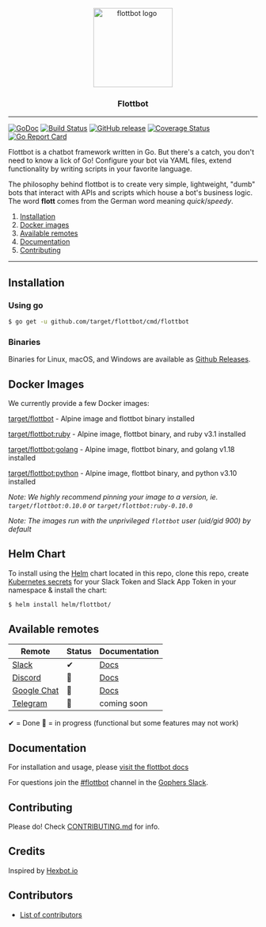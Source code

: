 <p align="center">
  <img alt="flottbot logo" src="https://i.imgur.com/P9NI00w.png" height="160" />

  <h3 align="center">Flottbot</h3>
</p>

---

[![GoDoc](https://godoc.org/github.com/target/flottbot?status.svg)](https://godoc.org/github.com/target/flottbot)
[![Build Status](https://github.com/target/flottbot/workflows/release/badge.svg)](https://github.com/target/flottbot/workflows/release)
[![GitHub release](https://img.shields.io/github/release/target/flottbot.svg)](https://github.com/target/flottbot/releases/latest)
[![Coverage Status](https://coveralls.io/repos/target/flottbot/badge.svg?branch=main)](https://coveralls.io/r/target/flottbot?branch=master)
[![Go Report Card](https://goreportcard.com/badge/github.com/target/flottbot)](https://goreportcard.com/report/github.com/target/flottbot)

Flottbot is a chatbot framework written in Go. But there's a catch, you don't need to know a lick of Go! Configure your bot via YAML files, extend functionality by writing scripts in your favorite language.

The philosophy behind flottbot is to create very simple, lightweight, "dumb" bots that interact with APIs and scripts which house a bot's business logic. The word **flott** comes from the German word meaning _quick_/_speedy_.

1. [Installation](#installation)
1. [Docker images](#docker-images)
1. [Available remotes](#available-remotes)
1. [Documentation](#documentation)
1. [Contributing](#contributing)

---

## Installation

### Using go

```sh
$ go get -u github.com/target/flottbot/cmd/flottbot
```

### Binaries

Binaries for Linux, macOS, and Windows are available as [Github Releases](https://github.com/target/flottbot/releases/latest).

## Docker Images

We currently provide a few Docker images:

[target/flottbot](https://hub.docker.com/r/target/flottbot) - Alpine image and flottbot binary installed

[target/flottbot:ruby](https://hub.docker.com/r/target/flottbot) - Alpine image, flottbot binary, and ruby v3.1 installed

[target/flottbot:golang](https://hub.docker.com/r/target/flottbot) - Alpine image, flottbot binary, and golang v1.18 installed

[target/flottbot:python](https://hub.docker.com/r/target/flottbot) - Alpine image, flottbot binary, and python v3.10 installed

_Note: We highly recommend pinning your image to a version, ie. `target/flottbot:0.10.0` or `target/flottbot:ruby-0.10.0`_

_Note: The images run with the unprivileged `flottbot` user (uid/gid 900) by default_

## Helm Chart

To install using the [Helm](https://helm.sh/) chart located in this repo, clone this repo, create [Kubernetes secrets](https://kubernetes.io/docs/concepts/configuration/secret/) for your Slack Token and Slack App Token in your namespace & install the chart:

```sh
$ helm install helm/flottbot/
```

## Available remotes

| Remote                              | Status | Documentation                                                      |
| ----------------------------------- | ------ | ------------------------------------------------------------------ |
| [Slack](https://slack.com)          | ✔      | [Docs](https://target.github.io/flottbot-docs/basics/slack/)       |
| [Discord](https://discordapp.com)   | 🚧     | [Docs](https://target.github.io/flottbot-docs/basics/discord/)     |
| [Google Chat](https://telegram.org) | 🚧     | [Docs](https://target.github.io/flottbot-docs/basics/google-chat/) |
| [Telegram](https://telegram.org)    | 🚧     | coming soon                                                        |

✔ = Done 🚧 = in progress (functional but some features may not work)

## Documentation

For installation and usage, please [visit the flottbot docs](https://target.github.io/flottbot-docs/)

For questions join the [#flottbot](https://gophers.slack.com/messages/flottbot/) channel in the [Gophers Slack](https://invite.slack.golangbridge.org/).

## Contributing

Please do! Check [CONTRIBUTING.md](./.github/CONTRIBUTING.md) for info.

## Credits

Inspired by [Hexbot.io](https://github.com/mmcquillan/hex)

## Contributors

* [List of contributors](https://github.com/target/flottbot/graphs/contributors)
